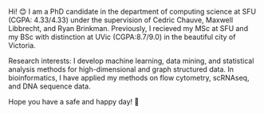 Hi! :blush: I am a PhD candidate in the department of computing science at SFU (CGPA: 4.33/4.33) under the supervision of Cedric Chauve, Maxwell Libbrecht, and Ryan Brinkman. Previously, I recieved my MSc at SFU and my BSc with distinction at UVic (CGPA:8.7/9.0) in the beautiful city of Victoria.

Research interests: I develop machine learning, data mining, and statistical analysis methods for high-dimensional and graph structured data. In bioinformatics, I have applied my methods on flow cytometry, scRNAseq, and DNA sequence data.

Hope you have a safe and happy day! :blue_heart:
